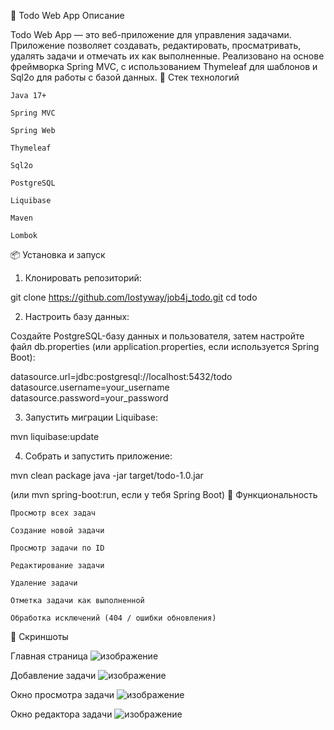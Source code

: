 📝 Todo Web App
Описание

Todo Web App — это веб-приложение для управления задачами. Приложение позволяет создавать, редактировать, просматривать, удалять задачи и отмечать их как выполненные. Реализовано на основе фреймворка Spring MVC, с использованием Thymeleaf для шаблонов и Sql2o для работы с базой данных.
🔧 Стек технологий

    Java 17+

    Spring MVC

    Spring Web

    Thymeleaf

    Sql2o

    PostgreSQL

    Liquibase

    Maven

    Lombok

📦 Установка и запуск
1. Клонировать репозиторий:

git clone https://github.com/lostyway/job4j_todo.git
cd todo

2. Настроить базу данных:

Создайте PostgreSQL-базу данных и пользователя, затем настройте файл db.properties (или application.properties, если используется Spring Boot):

datasource.url=jdbc:postgresql://localhost:5432/todo
datasource.username=your_username
datasource.password=your_password

3. Запустить миграции Liquibase:

mvn liquibase:update

4. Собрать и запустить приложение:

mvn clean package
java -jar target/todo-1.0.jar

(или mvn spring-boot:run, если у тебя Spring Boot)
📌 Функциональность

    Просмотр всех задач

    Создание новой задачи

    Просмотр задачи по ID

    Редактирование задачи

    Удаление задачи

    Отметка задачи как выполненной

    Обработка исключений (404 / ошибки обновления)

📸 Скриншоты

Главная страница
  ![изображение](https://github.com/user-attachments/assets/dc02bbbb-e4d7-43b8-a53a-b8601a49f684)

Добавление задачи
![изображение](https://github.com/user-attachments/assets/375c36f4-f186-4bf6-acc7-f4405d4be2c5)

Окно просмотра задачи
![изображение](https://github.com/user-attachments/assets/393b8d3a-ab6d-4796-b30a-a2df3a76a6a3)

Окно редактора задачи
![изображение](https://github.com/user-attachments/assets/b969df20-730c-488f-ad62-c7aa90606c0e)


